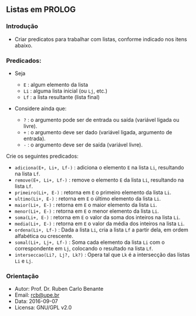 ## Listas em PROLOG 

### Introdução 

* Criar predicatos para trabalhar com listas, conforme indicado nos itens abaixo.

### Predicados:

* Seja
    - `E` : algum elemento da lista
    - `Li` : alguma lista inicial (ou `Lj`, etc.)
    - `Lf` : a lista resultante (lista final)

* Considere ainda que:
    - `?` : o argumento pode ser de entrada ou saída (variável ligada ou livre).
    - `+` : o argumento deve ser dado (variável ligada, argumento de entrada).
    - `-` : o argumento deve ser de saída (variável livre).

Crie os seguintes predicados:

* `adiciona(E+, Li+, Lf-)` : adiciona o elemento `E` na lista `Li`, resultando na lista `Lf`.
* `remove(E+, Li+, Lf-)` : remove o elemento `E` da lista `Li`, resultando na lista `Lf`.
* `primeiro(Li+, E-)` : retorna em `E` o primeiro elemento da lista `Li`.
* `ultimo(Li+, E-)` : retorna em `E` o último elemento da lista `Li`.
* `maior(Li+, E-)` : retorna em `E` o maior elemento da lista `Li`.
* `menor(Li+, E-)` : retorna em `E` o menor elemento da lista `Li`.
* `soma(Li+, E-)` : retorna em `E` o valor da soma dos inteiros na lista `Li`.
* `media(Li+, E-)` : retorna em `E` o valor da média dos inteiros na lista `Li`. 
* `ordena(Li+, Lf-)` : Dada a lista `Li`, cria a lista `Lf` a partir dela, em ordem alfabética ou crescente.
* `somal(Li+, Lj+, Lf-)` : Soma cada elemento da lista `Li` com o correspondente em `Lj`, colocando o resultado na lista `Lf`.
* `interseccao(Li?, Lj?, Lk?)` : Opera tal que `Lk` é a intersecção das listas `Li` e `Lj`.

### Orientação

* Autor: Prof. Dr. Ruben Carlo Benante
* Email: rcb@upe.br
* Data: 2016-09-07
* Licensa: GNU/GPL v2.0

